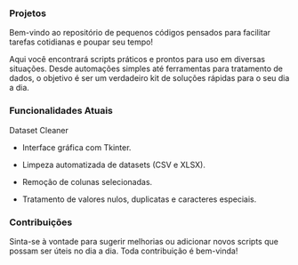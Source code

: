 ### Projetos

Bem-vindo ao repositório de pequenos códigos pensados para facilitar tarefas cotidianas e poupar seu tempo!

Aqui você encontrará scripts práticos e prontos para uso em diversas situações. Desde automações simples até ferramentas para tratamento de dados, o objetivo é ser um verdadeiro kit de soluções rápidas para o seu dia a dia.

### Funcionalidades Atuais

Dataset Cleaner

- Interface gráfica com Tkinter.

- Limpeza automatizada de datasets (CSV e XLSX).

- Remoção de colunas selecionadas.

- Tratamento de valores nulos, duplicatas e caracteres especiais.

### Contribuições

Sinta-se à vontade para sugerir melhorias ou adicionar novos scripts que possam ser úteis no dia a dia. Toda contribuição é bem-vinda!